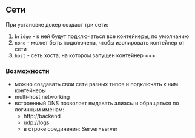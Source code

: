 ## Сети
При установке докер создаст три сети:
1. `bridge` - к ней будут подключаться все контейнеры, по умолчанию
2. `none` - может быть подключена, чтобы изолировать контейнер от сети
3. `host` - сеть хоста, на котором запущен контейнер
+++
### Возможности
- можно создавать свои сети разных типов и подключать к ним контейнеры
- multi-host networking
- встроенный DNS позволяет выдавать алиасы и обращаться по логичным именам:
    - http://backend
    - udp://logs
    - в строке соединения: Server=server